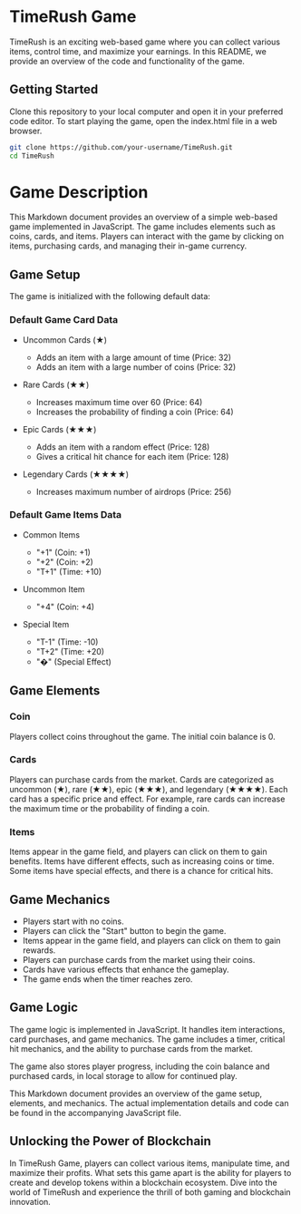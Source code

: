 # TimeRush Game

TimeRush is an exciting web-based game where you can collect various items, control time, and maximize your earnings. In this README, we provide an overview of the code and functionality of the game.

## Getting Started

Clone this repository to your local computer and open it in your preferred code editor. To start playing the game, open the index.html file in a web browser.

```bash
git clone https://github.com/your-username/TimeRush.git
cd TimeRush
```

# Game Description

This Markdown document provides an overview of a simple web-based game implemented in JavaScript. The game includes elements such as coins, cards, and items. Players can interact with the game by clicking on items, purchasing cards, and managing their in-game currency.

## Game Setup

The game is initialized with the following default data:

### Default Game Card Data

- Uncommon Cards (★)
  - Adds an item with a large amount of time (Price: 32)
  - Adds an item with a large number of coins (Price: 32)

- Rare Cards (★★)
  - Increases maximum time over 60 (Price: 64)
  - Increases the probability of finding a coin (Price: 64)

- Epic Cards (★★★)
  - Adds an item with a random effect (Price: 128)
  - Gives a critical hit chance for each item (Price: 128)

- Legendary Cards (★★★★)
  - Increases maximum number of airdrops (Price: 256)

### Default Game Items Data

- Common Items
  - "+1" (Coin: +1)
  - "+2" (Coin: +2)
  - "T+1" (Time: +10)

- Uncommon Item
  - "+4" (Coin: +4)

- Special Item
  - "T-1" (Time: -10)
  - "T+2" (Time: +20)
  - "�" (Special Effect)

## Game Elements

### Coin

Players collect coins throughout the game. The initial coin balance is 0.

### Cards

Players can purchase cards from the market. Cards are categorized as uncommon (★), rare (★★), epic (★★★), and legendary (★★★★). Each card has a specific price and effect. For example, rare cards can increase the maximum time or the probability of finding a coin.

### Items

Items appear in the game field, and players can click on them to gain benefits. Items have different effects, such as increasing coins or time. Some items have special effects, and there is a chance for critical hits.

## Game Mechanics

- Players start with no coins.
- Players can click the "Start" button to begin the game.
- Items appear in the game field, and players can click on them to gain rewards.
- Players can purchase cards from the market using their coins.
- Cards have various effects that enhance the gameplay.
- The game ends when the timer reaches zero.

## Game Logic

The game logic is implemented in JavaScript. It handles item interactions, card purchases, and game mechanics. The game includes a timer, critical hit mechanics, and the ability to purchase cards from the market.

The game also stores player progress, including the coin balance and purchased cards, in local storage to allow for continued play.

This Markdown document provides an overview of the game setup, elements, and mechanics. The actual implementation details and code can be found in the accompanying JavaScript file.

## Unlocking the Power of Blockchain

In TimeRush Game, players can collect various items, manipulate time, and maximize their profits. What sets this game apart is the ability for players to create and develop tokens within a blockchain ecosystem. Dive into the world of TimeRush and experience the thrill of both gaming and blockchain innovation.
